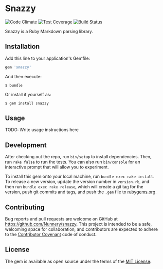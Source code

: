 # Snazzy

[![Code Climate](https://codeclimate.com/github/Nunnery/snazzy/badges/gpa.svg)](https://codeclimate.com/github/Nunnery/snazzy)
[![Test Coverage](https://codeclimate.com/github/Nunnery/snazzy/badges/coverage.svg)](https://codeclimate.com/github/Nunnery/snazzy/coverage)
[![Build Status](https://travis-ci.org/Nunnery/snazzy.svg?branch=master)](https://travis-ci.org/Nunnery/snazzy)

Snazzy is a Ruby Markdown parsing library.

## Installation

Add this line to your application's Gemfile:

```ruby
gem 'snazzy'
```

And then execute:

    $ bundle

Or install it yourself as:

    $ gem install snazzy

## Usage

TODO: Write usage instructions here

## Development

After checking out the repo, run `bin/setup` to install dependencies. Then, run `rake false` to run the tests. You can also run `bin/console` for an interactive prompt that will allow you to experiment.

To install this gem onto your local machine, run `bundle exec rake install`. To release a new version, update the version number in `version.rb`, and then run `bundle exec rake release`, which will create a git tag for the version, push git commits and tags, and push the `.gem` file to [rubygems.org](https://rubygems.org).

## Contributing

Bug reports and pull requests are welcome on GitHub at https://github.com/Nunnery/snazzy. This project is intended to be a safe, welcoming space for collaboration, and contributors are expected to adhere to the [Contributor Covenant](contributor-covenant.org) code of conduct.


## License

The gem is available as open source under the terms of the [MIT License](http://opensource.org/licenses/MIT).

